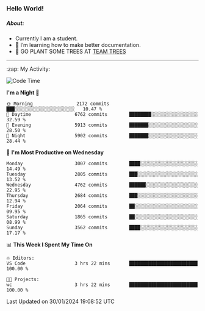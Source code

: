 ### Hello World!

##### About:
- Currently I am a student.
- 🌱 I’m learning how to make better documentation.
- 🌱 GO PLANT SOME TREES AT [TEAM TREES](https://teamtrees.org/)

---
  <summary>:zap: My Activity:</summary>
  
<!--START_SECTION:waka-->
![Code Time](http://img.shields.io/badge/Code%20Time-1%2C277%20hrs%2034%20mins-blue)

**I'm a Night 🦉** 

```text
🌞 Morning                2172 commits        ███░░░░░░░░░░░░░░░░░░░░░░   10.47 % 
🌆 Daytime                6762 commits        ████████░░░░░░░░░░░░░░░░░   32.59 % 
🌃 Evening                5913 commits        ███████░░░░░░░░░░░░░░░░░░   28.50 % 
🌙 Night                  5902 commits        ███████░░░░░░░░░░░░░░░░░░   28.44 % 
```
📅 **I'm Most Productive on Wednesday** 

```text
Monday                   3007 commits        ████░░░░░░░░░░░░░░░░░░░░░   14.49 % 
Tuesday                  2805 commits        ███░░░░░░░░░░░░░░░░░░░░░░   13.52 % 
Wednesday                4762 commits        ██████░░░░░░░░░░░░░░░░░░░   22.95 % 
Thursday                 2684 commits        ███░░░░░░░░░░░░░░░░░░░░░░   12.94 % 
Friday                   2064 commits        ██░░░░░░░░░░░░░░░░░░░░░░░   09.95 % 
Saturday                 1865 commits        ██░░░░░░░░░░░░░░░░░░░░░░░   08.99 % 
Sunday                   3562 commits        ████░░░░░░░░░░░░░░░░░░░░░   17.17 % 
```


📊 **This Week I Spent My Time On** 

```text
🔥 Editors: 
VS Code                  3 hrs 22 mins       █████████████████████████   100.00 % 

🐱‍💻 Projects: 
wc                       3 hrs 22 mins       █████████████████████████   100.00 % 
```


 Last Updated on 30/01/2024 19:08:52 UTC
<!--END_SECTION:waka-->
